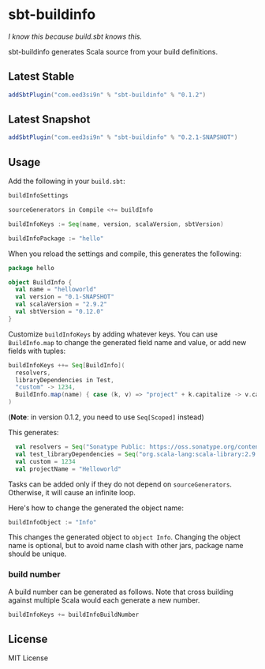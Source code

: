 sbt-buildinfo
=============

*I know this because build.sbt knows this.*

sbt-buildinfo generates Scala source from your build definitions.

Latest Stable
-------------

```scala
addSbtPlugin("com.eed3si9n" % "sbt-buildinfo" % "0.1.2")
```

Latest Snapshot
---------------

```scala
addSbtPlugin("com.eed3si9n" % "sbt-buildinfo" % "0.2.1-SNAPSHOT")
```

Usage
-----

Add the following in your `build.sbt`:

```scala
buildInfoSettings

sourceGenerators in Compile <+= buildInfo

buildInfoKeys := Seq(name, version, scalaVersion, sbtVersion)

buildInfoPackage := "hello"
```

When you reload the settings and compile, this generates the following:

```scala
package hello

object BuildInfo {
  val name = "helloworld"
  val version = "0.1-SNAPSHOT"
  val scalaVersion = "2.9.2"
  val sbtVersion = "0.12.0"
}
```

Customize `buildInfoKeys` by adding whatever keys. You can use `BuildInfo.map` to change the generated field
name and value, or add new fields with tuples:

```scala
buildInfoKeys ++= Seq[BuildInfo](
  resolvers,
  libraryDependencies in Test,
  "custom" -> 1234,
  BuildInfo.map(name) { case (k, v) => "project" + k.capitalize -> v.capitalize }
)
```

(__Note__: in version 0.1.2, you need to use `Seq[Scoped]` instead)

This generates:

```scala
  val resolvers = Seq("Sonatype Public: https://oss.sonatype.org/content/groups/public")
  val test_libraryDependencies = Seq("org.scala-lang:scala-library:2.9.1", ...)
  val custom = 1234
  val projectName = "Helloworld"
```

Tasks can be added only if they do not depend on `sourceGenerators`. Otherwise, it will cause an infinite loop.

Here's how to change the generated the object name:

```scala
buildInfoObject := "Info"
```

This changes the generated object to `object Info`. Changing the object name is optional, but to avoid name clash with other jars, package name should be unique.

### build number

A build number can be generated as follows. Note that cross building against multiple Scala would each generate a new number.

```scala
buildInfoKeys += buildInfoBuildNumber
```

License
-------

MIT License
